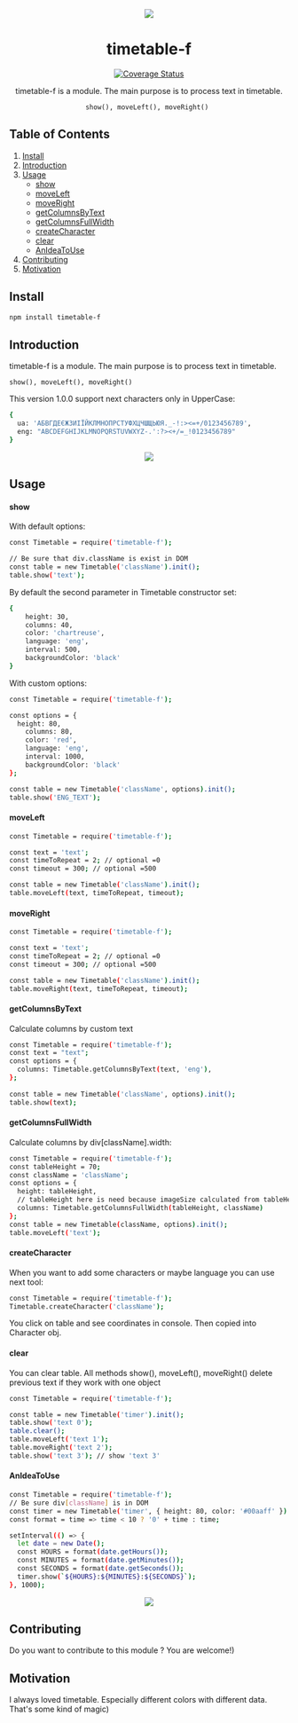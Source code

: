 <div align="center">
<a href="https://github.com/SVladikO/timetable-f">
    <img src="https://github.com/SVladikO/_timetable/blob/develop/dev/img/icon.png">
  </a>
  
  <h1>timetable-f</h1>
  <a href='https://coveralls.io/github/SVladikO/timetable-f?branch=master'><img src='https://coveralls.io/repos/github/SVladikO/timetable-f/badge.svg?branch=master' alt='Coverage Status' /></a>


  <p>
  	timetable-f is a module. The main purpose is to process text in timetable. <br>

    show(), moveLeft(), moveRight() 
  </p>
</div>

## Table of Contents

1. [Install](#install)
2. [Introduction](#introduction)
3. [Usage](#usage)
    * [show](#show)
    * [moveLeft](#moveLeft)
    * [moveRight](#moveRight)
    * [getColumnsByText](#getColumnsByText)
    * [getColumnsFullWidth](#getColumnsFullWidth)
    * [createCharacter](#createCharacter)
    * [clear](#clear)
    * [AnIdeaToUse](#anIdeaToUse)
4. [Contributing](#contributin4)
5. [Motivation](#motivation)

<h2>Install</h2>

```bash
npm install timetable-f
```

<h2>Introduction</h2>
<p>
  	timetable-f is a module. The main purpose is to process text in timetable. <br>

    show(), moveLeft(), moveRight()
</p>
<p>    
    This version 1.0.0 support next characters only in UpperCase:
</p>

```bash
{
  ua: 'АБВГДЕЄЖЗИІЇЙКЛМНОПРСТУФХЦЧШЩЬЮЯ._-!:><=+/0123456789',
  eng: "ABCDEFGHIJKLMNOPQRSTUVWXYZ-.':?><+/=_!0123456789"
}
```

<div align="center">
  <img src="https://github.com/SVladikO/timetable-f/blob/master/dev/img/supported_characters.png">
</div>

<h2>Usage</h2>
<h4>show</h4>

 With default options:

```bash
const Timetable = require('timetable-f');

// Be sure that div.className is exist in DOM
const table = new Timetable('className').init();
table.show('text');
```

By default the second parameter in Timetable constructor set:
```bash
{ 
	height: 30,  
	columns: 40,
	color: 'chartreuse',
	language: 'eng',
	interval: 500,
	backgroundColor: 'black'
}
```

With custom options:

```bash
const Timetable = require('timetable-f');

const options = { 
  height: 80, 
	columns: 80,
	color: 'red',
	language: 'eng',
	interval: 1000,
	backgroundColor: 'black'
};

const table = new Timetable('className', options).init();
table.show('ENG_TEXT');
```
<h4>moveLeft</h4>

```bash
const Timetable = require('timetable-f');

const text = 'text';
const timeToRepeat = 2; // optional =0
const timeout = 300; // optional =500

const table = new Timetable('className').init();
table.moveLeft(text, timeToRepeat, timeout);
```

<h4>moveRight</h4>

```bash
const Timetable = require('timetable-f');

const text = 'text';
const timeToRepeat = 2; // optional =0
const timeout = 300; // optional =500

const table = new Timetable('className').init();
table.moveRight(text, timeToRepeat, timeout);
```

<h4>getColumnsByText</h4>
 <p>Calculate columns by custom text</p>

```bash
const Timetable = require('timetable-f');
const text = "text";
const options = {
  columns: Timetable.getColumnsByText(text, 'eng'),
};
 
const table = new Timetable('className', options).init();
table.show(text);
```
<h4>getColumnsFullWidth</h4>
<p> Calculate columns by div[className].width:</p>

```bash
const Timetable = require('timetable-f');
const tableHeight = 70;
const className = 'className';
const options = {
  height: tableHeight,
  // tableHeight here is need because imageSize calculated from tableHeight
  columns: Timetable.getColumnsFullWidth(tableHeight, className)
};
const table = new Timetable(className, options).init();
table.moveLeft('text');
```

<h4>createCharacter</h4>
When you want to add some characters or maybe language
you can use next tool:

```bash
const Timetable = require('timetable-f');
Timetable.createCharacter('className');
```
You click on table and see coordinates in console.
Then copied into Character obj.

<h4>clear</h4>

You can clear table.
All methods show(), moveLeft(), moveRight() delete previous text if they work with one object

```bash
const Timetable = require('timetable-f');

const table = new Timetable('timer').init();
table.show('text 0');
table.clear();
table.moveLeft('text 1');
table.moveRight('text 2');
table.show('text 3'); // show 'text 3'
```

<h4>AnIdeaToUse</h4>

```bash
const Timetable = require('timetable-f');
// Be sure div[className] is in DOM
const timer = new Timetable('timer', { height: 80, color: '#00aaff' }).init();
const format = time => time < 10 ? '0' + time : time;

setInterval(() => {
  let date = new Date();
  const HOURS = format(date.getHours());
  const MINUTES = format(date.getMinutes());
  const SECONDS = format(date.getSeconds());
  timer.show(`${HOURS}:${MINUTES}:${SECONDS}`);
}, 1000);
```
<div align="center">
    <img src="https://github.com/SVladikO/timetable-f/blob/master/dev/img/timer_timetable.png">
</div>

<h2>Contributing</h2>
Do you want to contribute to this module ? You are welcome!)

<h2>Motivation</h2>
I always loved timetable. Especially different colors with different data. That's some kind of magic)